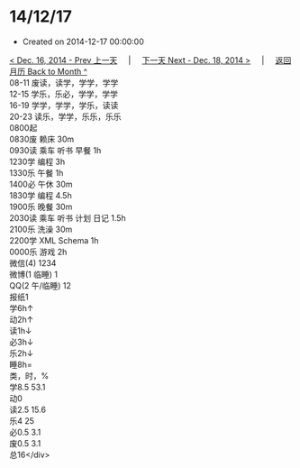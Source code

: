 # 14/12/17

* Created on 2014-12-17 00:00:00

[&lt; Dec. 16, 2014 - Prev 上一天](d16.md)     \|     [下一天 Next - Dec. 18, 2014 &gt;](d18.md)     \|     [返回月历 Back to Month ^](index.md)   
08-11 废读，读学，学学，学学  
12-15 学乐，乐必，学学，学学  
16-19 学学，学学，学乐，读读  
20-23 读乐，学学，乐乐，乐乐  
0800起  
0830废 赖床 30m  
0930读 乘车 听书 早餐 1h  
1230学 编程 3h  
1330乐 午餐 1h  
1400必 午休 30m  
1830学 编程 4.5h  
1900乐 晚餐 30m  
2030读 乘车 听书 计划 日记 1.5h  
2100乐 洗澡 30m  
2200学 XML Schema 1h  
0000乐 游戏 2h  
微信\(4\) 1234  
微博\(1 临睡\) 1  
QQ\(2 午/临睡\) 12  
报纸1  
学6h↑  
动2h↑  
读1h↓  
必3h↓  
乐2h↓  
睡8h=  
类，时，%  
学8.5 53.1  
动0  
读2.5 15.6  
乐4 25  
必0.5 3.1  
废0.5 3.1  
总16&lt;/div&gt;

